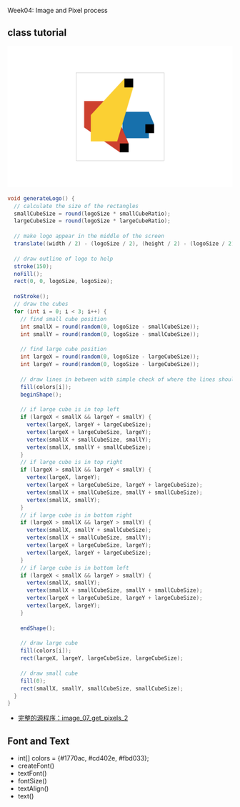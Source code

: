 Week04: Image and Pixel process

## class tutorial
![img](https://github.com/ddurAdvisor/CreativeCoding-VCD-2023Fall/blob/main/Week06/mitLogo/mitLogo0.png)

``` java
void generateLogo() {
  // calculate the size of the rectangles
  smallCubeSize = round(logoSize * smallCubeRatio);
  largeCubeSize = round(logoSize * largeCubeRatio);

  // make logo appear in the middle of the screen
  translate((width / 2) - (logoSize / 2), (height / 2) - (logoSize / 2));

  // draw outline of logo to help
  stroke(150);
  noFill();
  rect(0, 0, logoSize, logoSize);

  noStroke();
  // draw the cubes
  for (int i = 0; i < 3; i++) {
    // find small cube position
    int smallX = round(random(0, logoSize - smallCubeSize));
    int smallY = round(random(0, logoSize - smallCubeSize));

    // find large cube position
    int largeX = round(random(0, logoSize - largeCubeSize));
    int largeY = round(random(0, logoSize - largeCubeSize));

    // draw lines in between with simple check of where the lines should go
    fill(colors[i]);
    beginShape();

    // if large cube is in top left
    if (largeX < smallX && largeY < smallY) {
      vertex(largeX, largeY + largeCubeSize);
      vertex(largeX + largeCubeSize, largeY);
      vertex(smallX + smallCubeSize, smallY);
      vertex(smallX, smallY + smallCubeSize);
    }
    // if large cube is in top right
    if (largeX > smallX && largeY < smallY) {
      vertex(largeX, largeY);
      vertex(largeX + largeCubeSize, largeY + largeCubeSize);
      vertex(smallX + smallCubeSize, smallY + smallCubeSize);
      vertex(smallX, smallY);
    }
    // if large cube is in bottom right
    if (largeX > smallX && largeY > smallY) {
      vertex(smallX, smallY + smallCubeSize);
      vertex(smallX + smallCubeSize, smallY);
      vertex(largeX + largeCubeSize, largeY);
      vertex(largeX, largeY + largeCubeSize);
    }
    // if large cube is in bottom left
    if (largeX < smallX && largeY > smallY) {
      vertex(smallX, smallY);
      vertex(smallX + smallCubeSize, smallY + smallCubeSize);
      vertex(largeX + largeCubeSize, largeY + largeCubeSize);
      vertex(largeX, largeY);
    }

    endShape();

    // draw large cube
    fill(colors[i]);
    rect(largeX, largeY, largeCubeSize, largeCubeSize);

    // draw small cube
    fill(0);
    rect(smallX, smallY, smallCubeSize, smallCubeSize);
  }
}
```
- [完整的源程序：image_07_get_pixels_2](https://github.com/ddurAdvisor/CreativeCoding-VCD-2023Fall/tree/main/Week06/mitLogo)

## Font and Text
- int[] colors = {#1770ac, #cd402e, #fbd033};
- createFont()
- textFont()
- fontSize()
- textAlign()
- text()
